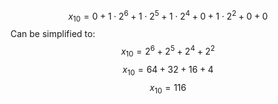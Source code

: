 $$x_{10} = 0 + 1 \cdot 2^6 + 1 \cdot 2^5 + 1 \cdot 2^4 + 0 + 1 \cdot 2^2 + 0 + 0$$
Can be simplified to:
$$x_{10} = 2^6 + 2^5 + 2^4 + 2^2$$
$$x_{10} = 64 + 32 + 16 + 4$$
$$x_{10} = 116$$